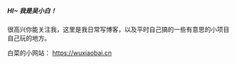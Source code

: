 
<!--
**AccompanyZiHao/AccompanyZihao** is a ✨ _special_ ✨ repository because its `README.md` (this file) appears on your GitHub profile.

Here are some ideas to get you started:

- 🔭 I’m currently working on ...
- 🌱 I’m currently learning ...
- 👯 I’m looking to collaborate on ...
- 🤔 I’m looking for help with ...
- 💬 Ask me about ...
- 📫 How to reach me: ...
- 😄 Pronouns: ...
- ⚡ Fun fact: ...
-->

##### HI~ 我是吴小白！

很高兴你能关注我，这里是我日常写博客，以及平时自己搞的一些有意思的小项目自己玩的地方。

白菜的小网站： https://wuxiaobai.cn

